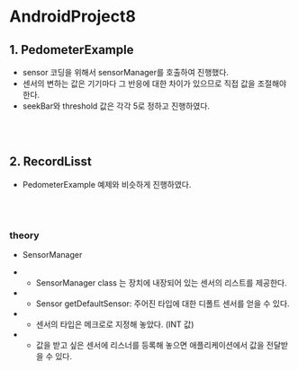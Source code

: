 # AndroidProject8 

## **1. PedometerExample**  
- sensor 코딩을 위해서 sensorManager를 호출하여 진행했다. 
- 센서의 변하는 값은 기기마다 그 반응에 대한 차이가 있으므로 직접 값을 조절해야 한다.  
- seekBar와 threshold 값은 각각 5로 정하고 진행하였다.  


<br/><br/>


## **2. RecordLisst**   
- PedometerExample 예제와 비슷하게 진행하였다.  

<br/><br/>


### **theory**
- SensorManager  
* - SensorManager class 는 장치에 내장되어 있는 센서의 리스트를 제공한다.  
* - Sensor getDefaultSensor: 주어진 타입에 대한 디폴트 센서를 얻을 수 있다.  
* - 센서의 타입은 메크로로 지정해 놓았다. (INT 값)  
* - 값을 받고 싶은 센서에 리스너를 등록해 놓으면 애플리케이션에서 값을 전달받을 수 있다.
